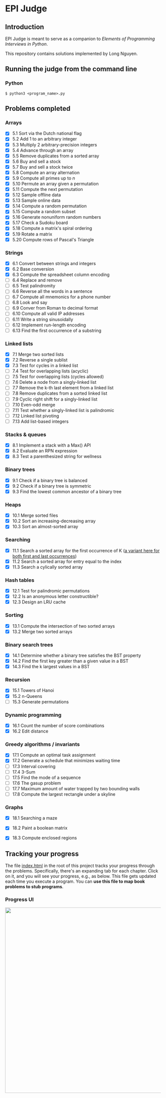# EPI Judge

## Introduction

EPI Judge is meant to serve as a companion to *Elements of Programming Interviews in Python*.

This repository contains solutions implemented by Long Nguyen.

## Running the judge from the command line

### Python

    $ python3 <program_name>.py

## Problems completed
### Arrays
- [x] 5.1 Sort via the Dutch national flag
- [x] 5.2 Add 1 to an arbitrary integer
- [x] 5.3 Multiply 2 arbitrary-precision integers
- [x] 5.4 Advance through an array
- [x] 5.5 Remove duplicates from a sorted array
- [x] 5.6 Buy and sell a stock
- [x] 5.7 Buy and sell a stock twice
- [x] 5.8 Compute an array alternation
- [x] 5.9 Compute all primes up to *n*
- [x] 5.10 Permute an array given a permutation
- [x] 5.11 Compute the next permutation
- [x] 5.12 Sample offline data
- [x] 5.13 Sample online data
- [x] 5.14 Compute a random permutation
- [x] 5.15 Compute a random subset
- [x] 5.16 Generate nonuniform random numbers
- [x] 5.17 Check a Sudoku board
- [x] 5.18 Compute a matrix's spiral ordering
- [x] 5.19 Rotate a matrix
- [x] 5.20 Compute rows of Pascal's Triangle
### Strings
- [x] 6.1 Convert between strings and integers
- [x] 6.2 Base conversion
- [x] 6.3 Compute the spreadsheet column encoding
- [ ] 6.4 Replace and remove
- [ ] 6.5 Test palindromity
- [ ] 6.6 Reverse all the words in a sentence
- [ ] 6.7 Compute all mnemonics for a phone number
- [ ] 6.8 Look and say
- [ ] 6.9 Conver from Roman to decimal format
- [ ] 6.10 Compute all valid IP addresses
- [ ] 6.11 Write a string sinusoidally
- [ ] 6.12 Implement run-length encoding
- [ ] 6.13 Find the first occurrence of a substring
### Linked lists
- [x] 7.1 Merge two sorted lists
- [x] 7.2 Reverse a single sublist
- [x] 7.3 Test for cycles in a linked list
- [ ] 7.4 Test for overlapping lists (acyclic)
- [ ] 7.5 Test for overlapping lists (cycles allowed)
- [ ] 7.6 Delete a node from a singly-linked list
- [ ] 7.7 Remove the k-th last element from a linked list
- [ ] 7.8 Remove duplicates from a sorted linked list
- [ ] 7.9 Cyclic right shift for a singly-linked list
- [ ] 7.10 Even-odd merge
- [ ] 7.11 Test whether a singly-linked list is palindromic
- [ ] 7.12 Linked list pivoting
- [ ] 7.13 Add list-based integers
### Stacks & queues
- [x] 8.1 Implement a stack with a Max() API
- [x] 8.2 Evaluate an RPN expression
- [x] 8.3 Test a parenthesized string for wellness
### Binary trees
- [x] 9.1 Check if a binary tree is balanced
- [x] 9.2 Check if a binary tree is symmetric
- [x] 9.3 Find the lowest common ancestor of a binary tree
### Heaps
- [x] 10.1 Merge sorted files
- [x] 10.2 Sort an increasing-decreasing array
- [x] 10.3 Sort an almost-sorted array
### Searching
- [x] 11.1 Search a sorted array for the first occurrence of K ([a variant here for both first and last occurrences](https://leetcode.com/problems/find-first-and-last-position-of-element-in-sorted-array/))
- [x] 11.2 Search a sorted array for entry equal to the index
- [x] 11.3 Search a cylically sorted array
### Hash tables
- [x] 12.1 Test for palindromic permutations
- [x] 12.2 Is an anonymous letter constructible?
- [X] 12.3 Design an LRU cache
### Sorting
- [x] 13.1 Compute the intersection of two sorted arrays
- [x] 13.2 Merge two sorted arrays
### Binary search trees
- [x] 14.1 Determine whether a binary tree satisfies the BST property
- [x] 14.2 Find the first key greater than a given value in a BST
- [x] 14.3 Find the k largest values in a BST
### Recursion
- [x] 15.1 Towers of Hanoi
- [x] 15.2 n-Queens
- [ ] 15.3 Generate permutations
### Dynamic programming
- [x] 16.1 Count the number of score combinations
- [x] 16.2 Edit distance
### Greedy algorithms / invariants
- [x] 17.1 Compute an optimal task assignment
- [x] 17.2 Generate a schedule that minimizes waiting time
- [ ] 17.3 Interval covering
- [ ] 17.4 3-Sum
- [ ] 17.5 Find the mode of a sequence
- [ ] 17.6 The gasup problem
- [ ] 17.7 Maximum amount of water trapped by two bounding walls
- [ ] 17.8 Compute the largest rectangle under a skyline
### Graphs
- [x] 18.1 Searching a maze
- [x] 18.2 Paint a boolean matrix
- [x] 18.3 Compute enclosed regions


## Tracking your progress

The file [index.html](https://github.com/adnanaziz/EPIJudge/blob/master/index.html) in the root of this project tracks your progress through the problems. Specifically, there's an expanding tab for each chapter. Click on it, and you will see your progress, e.g., as below. This file gets updated each time you execute a program. You can **use this file to map book problems to stub programs**.

### Progress UI
<img src="https://i.imgur.com/xjf7Z32.png" width="600px"></img>
